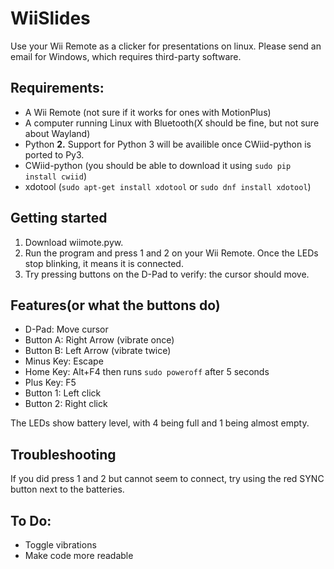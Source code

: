 # WiiSlides
Use your Wii Remote as a clicker for presentations on linux. Please send an email for Windows, which requires third-party software.

## Requirements:

- A Wii Remote (not sure if it works for ones with MotionPlus)
- A computer running Linux with Bluetooth(X should be fine, but not sure about Wayland)
- Python **2.** Support for Python 3 will be availible once CWiid-python is ported to Py3.
- CWiid-python (you should be able to download it using `sudo pip install cwiid`)
- xdotool (`sudo apt-get install xdotool` or `sudo dnf install xdotool`)

## Getting started

1. Download wiimote.pyw.
2. Run the program and press 1 and 2 on your Wii Remote. Once the LEDs stop blinking, it means it is connected.
3. Try pressing buttons on the D-Pad to verify: the cursor should move.

## Features(or what the buttons do)

- D-Pad: Move cursor
- Button A: Right Arrow (vibrate once)
- Button B: Left Arrow (vibrate twice)
- Minus Key: Escape
- Home Key: <kdb> Alt+F4 </kbd> then runs `sudo poweroff` after 5 seconds
- Plus Key: F5
- Button 1: Left click
- Button 2: Right click

The LEDs show battery level, with 4 being full and 1 being almost empty.

## Troubleshooting
If you did press 1 and 2 but cannot seem to connect, try using the red SYNC button next to the batteries.

## To Do:
- Toggle vibrations
- Make code more readable
